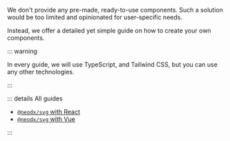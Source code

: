 We don't provide any pre-made, ready-to-use components.
Such a solution would be too limited and opinionated for user-specific needs.

Instead, we offer a detailed yet simple guide on how to create your own components.

::: warning

In every guide, we will use TypeScript, and Tailwind CSS, but you can use any other technologies.

:::

::: details All guides

- [`@neodx/svg` with React](/svg/integration/react.md)
- [`@neodx/svg` with Vue](/svg/integration/vue.md)

:::
